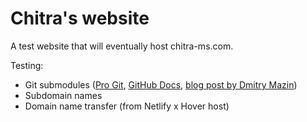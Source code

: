 # Chitra's website

A test website that will eventually host chitra-ms.com.

Testing:

- Git submodules ([Pro Git](https://git-scm.com/book/en/v2/Git-Tools-Submodules), [GitHub Docs](https://docs.github.com/en/pages/getting-started-with-github-pages/using-submodules-with-github-pages), [blog post by Dmitry Mazin](https://www.cyberdemon.org/2024/03/20/submodules.html))
- Subdomain names
- Domain name transfer (from Netlify x Hover host)
